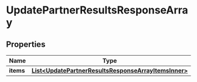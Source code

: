 

# UpdatePartnerResultsResponseArray


## Properties

| Name | Type | Description | Notes |
|------------ | ------------- | ------------- | -------------|
|**items** | [**List&lt;UpdatePartnerResultsResponseArrayItemsInner&gt;**](UpdatePartnerResultsResponseArrayItemsInner.md) |  |  [optional] |




